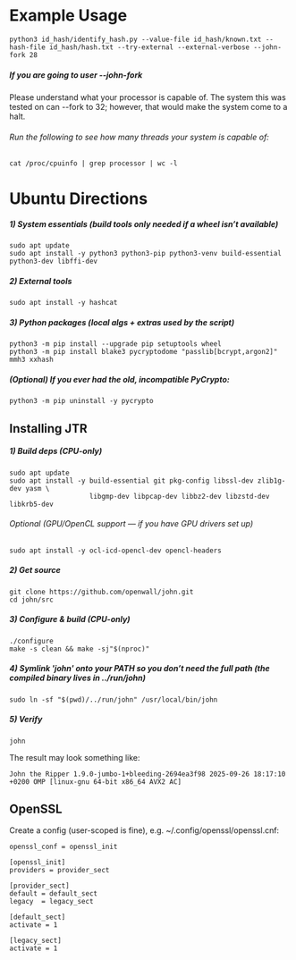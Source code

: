 # Example Usage
```
python3 id_hash/identify_hash.py --value-file id_hash/known.txt --hash-file id_hash/hash.txt --try-external --external-verbose --john-fork 28
```
##### If you are going to user --john-fork
Please understand what your processor is capable of. The system this was tested on can --fork to 32; however, that would make the system come to a halt.
###### Run the following to see how many threads your system is capable of:
```
cat /proc/cpuinfo | grep processor | wc -l
```
# Ubuntu Directions

##### 1) System essentials (build tools only needed if a wheel isn’t available)
```
sudo apt update
sudo apt install -y python3 python3-pip python3-venv build-essential python3-dev libffi-dev
```
##### 2) External tools
```
sudo apt install -y hashcat
```
##### 3) Python packages (local algs + extras used by the script)
```
python3 -m pip install --upgrade pip setuptools wheel
python3 -m pip install blake3 pycryptodome "passlib[bcrypt,argon2]" mmh3 xxhash
```
##### (Optional) If you ever had the old, incompatible PyCrypto:
```
python3 -m pip uninstall -y pycrypto
```
## Installing JTR
##### 1) Build deps (CPU-only)
```
sudo apt update
sudo apt install -y build-essential git pkg-config libssl-dev zlib1g-dev yasm \
                    libgmp-dev libpcap-dev libbz2-dev libzstd-dev libkrb5-dev
```
###### Optional (GPU/OpenCL support — if you have GPU drivers set up)
```
sudo apt install -y ocl-icd-opencl-dev opencl-headers
```
##### 2) Get source
```
git clone https://github.com/openwall/john.git
cd john/src
```
##### 3) Configure & build (CPU-only)
```
./configure
make -s clean && make -sj"$(nproc)"
```
##### 4) Symlink 'john' onto your PATH so you don’t need the full path (the compiled binary lives in ../run/john)
```
sudo ln -sf "$(pwd)/../run/john" /usr/local/bin/john
```
##### 5) Verify
```
john
```
The result may look something like:
```
John the Ripper 1.9.0-jumbo-1+bleeding-2694ea3f98 2025-09-26 18:17:10 +0200 OMP [linux-gnu 64-bit x86_64 AVX2 AC]
```

## OpenSSL
Create a config (user-scoped is fine), e.g. ~/.config/openssl/openssl.cnf:

```
openssl_conf = openssl_init

[openssl_init]
providers = provider_sect

[provider_sect]
default = default_sect
legacy  = legacy_sect

[default_sect]
activate = 1

[legacy_sect]
activate = 1
```
